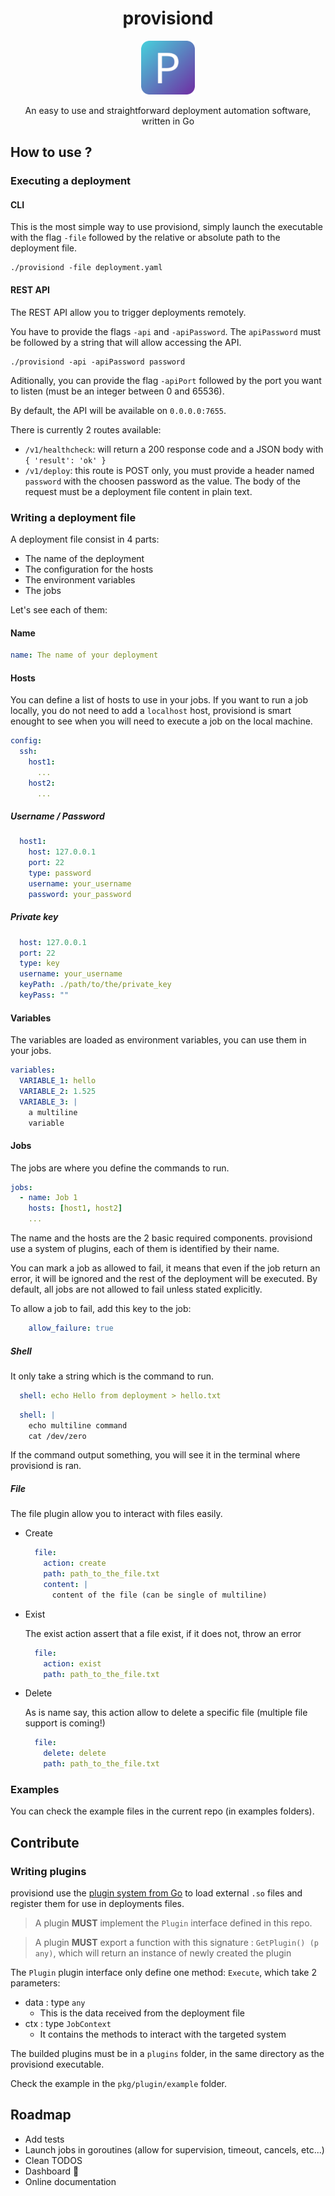 <div align="center">

# provisiond

<img src="assets/provisiond.png" height="86">

<p>An easy to use and straightforward deployment automation software, written in Go</p>

</div>

## How to use ?

### Executing a deployment

#### CLI

This is the most simple way to use provisiond, simply launch the executable with the flag `-file` followed by the relative or absolute path to the deployment file.

```
./provisiond -file deployment.yaml
```

#### REST API

The REST API allow you to trigger deployments remotely.

You have to provide the flags `-api` and `-apiPassword`. The `apiPassword` must be followed by a string that will allow accessing the API.

```
./provisiond -api -apiPassword password
```

Aditionally, you can provide the flag `-apiPort` followed by the port you want to listen (must be an integer between 0 and 65536).

By default, the API will be available on `0.0.0.0:7655`.

There is currently 2 routes available:
  - `/v1/healthcheck`: will return a 200 response code and a JSON body with `{ 'result': 'ok' }`
  - `/v1/deploy`: this route is POST only, you must provide a header named `password` with the choosen password as the value.
  The body of the request must be a deployment file content in plain text.

### Writing a deployment file

A deployment file consist in 4 parts:
- The name of the deployment
- The configuration for the hosts
- The environment variables
- The jobs

Let's see each of them:

#### Name
```yaml
name: The name of your deployment
```

#### Hosts

You can define a list of hosts to use in your jobs.
If you want to run a job locally, you do not need to add a `localhost` host, provisiond is smart enought to see when you will need to execute a job on the local machine.

```yaml
config:
  ssh:
    host1:
      ...
    host2:
      ...
```

##### Username / Password

```yaml
  host1:
    host: 127.0.0.1
    port: 22
    type: password
    username: your_username
    password: your_password
```

##### Private key

```yaml
  host: 127.0.0.1
  port: 22
  type: key
  username: your_username
  keyPath: ./path/to/the/private_key
  keyPass: ""
```

#### Variables

The variables are loaded as environment variables, you can use them in your jobs.

```yaml
variables:
  VARIABLE_1: hello
  VARIABLE_2: 1.525
  VARIABLE_3: |
    a multiline
    variable
```

#### Jobs

The jobs are where you define the commands to run.

```yaml
jobs:
  - name: Job 1
    hosts: [host1, host2]
    ...
```

The name and the hosts are the 2 basic required components.
provisiond use a system of plugins, each of them is identified by their name.

You can mark a job as allowed to fail, it means that even if the job return an error, it will be ignored and the rest of the deployment will be executed. By default, all jobs are not allowed to fail unless stated explicitly.

To allow a job to fail, add this key to the job:
```yaml
    allow_failure: true
```

##### Shell
It only take a string which is the command to run.

```yaml
  shell: echo Hello from deployment > hello.txt
```

```yaml
  shell: |
    echo multiline command
    cat /dev/zero
```

If the command output something, you will see it in the terminal where provisiond is ran.

##### File

The file plugin allow you to interact with files easily.

- Create
  ```yaml
    file:
      action: create
      path: path_to_the_file.txt
      content: |
        content of the file (can be single of multiline)
  ```

- Exist
  
  The exist action assert that a file exist, if it does not, throw an error
  ```yaml
    file:
      action: exist
      path: path_to_the_file.txt
  ```

- Delete

  As is name say, this action allow to delete a specific file (multiple file support is coming!)
  ```yaml
    file:
      delete: delete
      path: path_to_the_file.txt
  ```

### Examples

You can check the example files in the current repo (in examples folders).

## Contribute

### Writing plugins

provisiond use the [plugin system from Go](https://pkg.go.dev/plugin) to load external `.so` files and register them for use in deployments files.

> A plugin **MUST** implement the `Plugin` interface defined in this repo.

> A plugin **MUST** export a function with this signature : `GetPlugin() (p any)`, which will return an instance of newly created the plugin

The `Plugin` plugin interface only define one method: `Execute`, which take 2 parameters:
- data : type `any`
    - This is the data received from the deployment file
- ctx : type `JobContext`
    - It contains the methods to interact with the targeted system

The builded plugins must be in a `plugins` folder, in the same directory as the provisiond executable.

Check the example in the `pkg/plugin/example` folder.

## Roadmap

- Add tests
- Launch jobs in goroutines (allow for supervision, timeout, cancels, etc...)
- Clean TODOS
- Dashboard :eyes:
- Online documentation